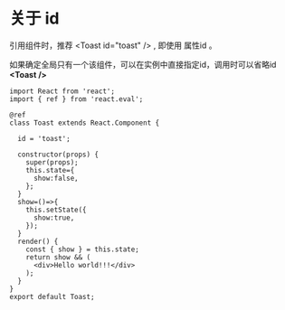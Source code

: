 <!DOCTYPE html>
<html>
<body>

# 关于 id

引用组件时，推荐  &lt;Toast id="toast" /&gt; , 即使用 属性id 。

如果确定全局只有一个该组件，可以在实例中直接指定id，调用时可以省略id    **&lt;Toast /&gt;**

```
import React from 'react';
import { ref } from 'react.eval';

@ref
class Toast extends React.Component {

  id = 'toast';

  constructor(props) {
    super(props);
    this.state={
      show:false,
    };
  }
  show=()=>{
    this.setState({
      show:true,
    });
  }
  render() {
    const { show } = this.state;
    return show && (
      <div>Hello world!!!</div>
    );
  }
}
export default Toast;
```


</body>
</html>


